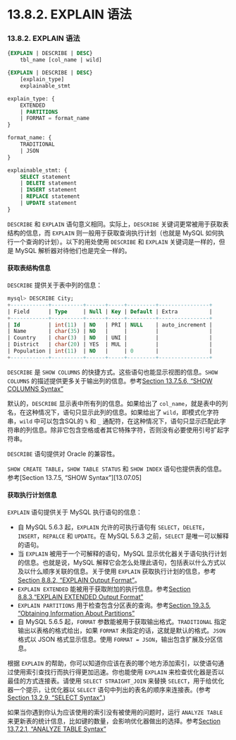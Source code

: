 # 13.8.2. EXPLAIN 语法

### 13.8.2. EXPLAIN 语法

```sql
{EXPLAIN | DESCRIBE | DESC}
	tbl_name [col_name | wild]

{EXPLAIN | DESCRIBE | DESC}
	[explain_type]
	explainable_stmt

explain_type: {
	EXTENDED
	| PARTITIONS
	| FORMAT = format_name
}

format_name: {
	TRADITIONAL
	| JSON
}

explainable_stmt: {
	SELECT statement
	| DELETE statement
	| INSERT statement
	| REPLACE statement
	| UPDATE statement
}
```

`DESCRIBE` 和 `EXPLAIN` 语句意义相同。实际上，`DESCRIBE` 关键词更常被用于获取表结构的信息，而 `EXPLAIN` 则一般用于获取查询执行计划（也就是 MySQL 如何执行一个查询的计划）。以下的用处使用 `DESCRIBE` 和 `EXPLAIN` 关键词是一样的，但是 MySQL 解析器对待他们也是完全一样的。

#### 获取表结构信息

`DESCRIBE` 提供关于表中列的信息：

```sql
mysql> DESCRIBE City;
+------------+----------+------+-----+---------+----------------+
| Field      | Type     | Null | Key | Default | Extra          |
+------------+----------+------+-----+---------+----------------+
| Id 		 | int(11)  | NO   | PRI | NULL    | auto_increment |
| Name       | char(35) | NO   |     |         |                |
| Country    | char(3)  | NO   | UNI |         |                |
| District   | char(20) | YES  | MUL |         |                |
| Population | int(11)  | NO   |     | 0       |                |
+------------+----------+------+-----+---------+----------------+
```

`DESCRIBE` 是 `SHOW COLUMNS` 的快捷方式。这些语句也能显示视图的信息。`SHOW COLUMNS` 的描述提供更多关于输出列的信息。参考[Section 13.7.5.6, “SHOW COLUMNS Syntax”](#13.07.05.06_SHOW_COLUMNS_Syntax)

默认的，`DESCRIBE` 显示表中所有列的信息。如果给出了 `col_name`，就是表中的列名，在这种情况下，语句只显示此列的信息。如果给出了 `wild`，即模式化字符串，`wild` 中可以包含SQL的 `%` 和 `_` 通配符，在这种情况下，语句只显示匹配此字符串的列信息。除非它包含空格或者其它特殊字符，否则没有必要使用引号扩起字符串。

`DESCRIBE` 语句提供对 Oracle 的兼容性。

`SHOW CREATE TABLE`，`SHOW TABLE STATUS` 和 `SHOW INDEX` 语句也提供表的信息。参考[Section 13.7.5, “SHOW Syntax”][13.07.05]

#### 获取执行计划信息

`EXPLAIN` 语句提供关于 MySQL 执行语句的信息：

* 自 MySQL 5.6.3 起，`EXPLAIN` 允许的可执行语句有 `SELECT`，`DELETE`，`INSERT`，`REPALCE` 和 `UPDATE`。在 MySQL 5.6.3 之前，`SELECT` 是唯一可以解释的语句。
* 当 `EXPLAIN` 被用于一个可解释的语句，MySQL 显示优化器关于语句执行计划的信息。也就是说，MySQL 解释它会怎么处理此语句，包括表以什么方式以及以什么顺序关联的信息。关于使用 `EXPLAIN` 获取执行计划的信息，参考[Section 8.8.2, “EXPLAIN Output Format”][08.08.02]。
* `EXPLAIN EXTENDED` 能被用于获取附加的执行信息。参考[Section 8.8.3,“EXPLAIN EXTENDED Output Format”][08.08.03]
* `EXPLAIN PARTITIONS` 用于检查包含分区表的查询。参考[Section 19.3.5, “Obtaining Information About Partitions”][19.03.05]
* 自 MySQL 5.6.5 起，`FORMAT` 参数能被用于获取输出格式。`TRADITIONAL` 指定输出以表格的格式给出，如果 `FORMAT` 未指定的话，这就是默认的格式。`JSON` 格式以 JSON 格式显示信息。使用 `FORMAT = JSON`，输出包含扩展及分区信息。

根据 `EXPLAIN` 的帮助，你可以知道你应该在表的哪个地方添加索引，以使语句通过使用索引查找行而执行得更加迅速。你也能使用 `EXPLAIN` 来检查优化器是否以最佳的方式连接表。请使用 `SELECT STRAIGHT_JOIN` 来替换 `SELECT`，用于给优化器一个提示，让优化器以 `SELECT` 语句中列出的表名的顺序来连接表。(参考[Section 13.2.9, “SELECT Syntax”.][13.02.09])

如果当你遇到你认为应该使用的索引没有被使用的问题时，运行 `ANALYZE TABLE` 来更新表的统计信息，比如键的数量，会影响优化器做出的选择。参考[Section 13.7.2.1, “ANALYZE TABLE Syntax”](#13.7.2.1_ANALYZE_TABLE_Syntax)

[08.08.02]: ./Chapter_08/08.08.02_EXPLAIN_Output_Format.md
[08.08.03]: ./Chapter_08/08.08.03_EXPLAIN_EXTENDED_Output_Format.md
[13.08.05]: ./Chapter_13/13.07.05_SHOW_Syntax.md
[13.02.09]: ./Chapter_13/13.02.09_SELECT_Syntax.md
[19.03.05]: ./Chapter_19/19.03.05_Obtaining_Information_About_Partitions.md
